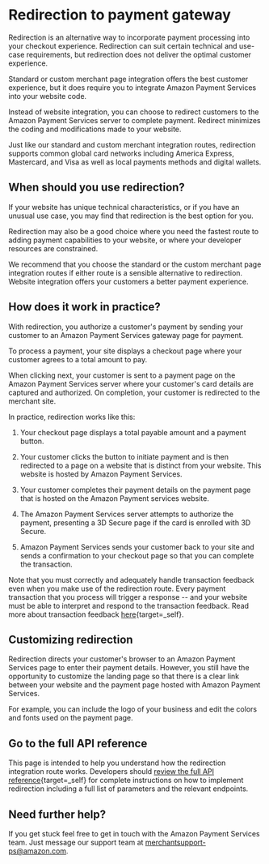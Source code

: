 Redirection to payment gateway
==============================

Redirection is an alternative way to incorporate payment processing into
your checkout experience. Redirection can suit certain technical and
use-case requirements, but redirection does not deliver the optimal
customer experience.

Standard or custom merchant page integration offers the best customer
experience, but it does require you to integrate Amazon Payment Services
into your website code.


Instead of website integration, you can choose to redirect customers to
the Amazon Payment Services server to complete payment. Redirect
minimizes the coding and modifications made to your website.

Just like our standard and custom merchant integration routes,
redirection supports common global card networks including America
Express, Mastercard, and Visa as well as local payments methods and
digital wallets.

When should you use redirection?
--------------------------------

If your website has unique technical characteristics, or if you have an
unusual use case, you may find that redirection is the best option for
you.

Redirection may also be a good choice where you need the fastest route
to adding payment capabilities to your website, or where your developer
resources are constrained.

We recommend that you choose the standard or the custom merchant page
integration routes if either route is a sensible alternative to
redirection. Website integration offers your customers a better payment
experience.

How does it work in practice?
-----------------------------

With redirection, you authorize a customer's payment by sending your
customer to an Amazon Payment Services gateway page for payment.

To process a payment, your site displays a checkout page where your
customer agrees to a total amount to pay.

When clicking next, your customer is sent to a payment page on the
Amazon Payment Services server where your customer's card details are
captured and authorized. On completion, your customer is redirected to
the merchant site.

In practice, redirection works like this:

1.  Your checkout page displays a total payable amount and a payment
    button.

2.  Your customer clicks the button to initiate payment and is then
    redirected to a page on a website that is distinct from your
    website. This website is hosted by Amazon Payment Services.

3.  Your customer completes their payment details on the payment page
    that is hosted on the Amazon Payment services website.

4.  The Amazon Payment Services server attempts to authorize the
    payment, presenting a 3D Secure page if the card is enrolled with 3D
    Secure.

5.  Amazon Payment Services sends your customer back to your site and
    sends a confirmation to your checkout page so that you can complete
    the transaction.

Note that you must correctly and adequately handle transaction feedback
even when you make use of the redirection route. Every payment
transaction that you process will trigger a response -- and your website
must be able to interpret and respond to the transaction feedback. Read
more about transaction feedback [here](/38.html){target=_self}.

Customizing redirection
-----------------------

Redirection directs your customer's browser to an Amazon Payment
Services page to enter their payment details. However, you still have
the opportunity to customize the landing page so that there is a clear
link between your website and the payment page hosted with Amazon
Payment Services.

For example, you can include the logo of your business and edit the
colors and fonts used on the payment page.


Go to the full API reference
----------------------------

This page is intended to help you understand how the redirection
integration route works. Developers should [review the full API
reference](https://paymentservices-reference.payfort.com//docs/api/build/index.html#redirection){target=_self}
for complete instructions on how to implement redirection including a
full list of parameters and the relevant endpoints.

Need further help?
------------------

If you get stuck feel free to get in touch with the Amazon Payment
Services team. Just message our support team at <merchantsupport-ps@amazon.com>.
